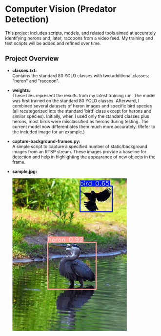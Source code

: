 # Computer Vision (Predator Detection)

This project includes scripts, models, and related tools aimed at accurately identifying herons and, later, raccoons from a video feed. My training and test scripts will be added and refined over time.

## Project Overview

- **classes.txt:**  
  Contains the standard 80 YOLO classes with two additional classes: "heron" and "raccoon".

- **weights:**  
  These files represent the results from my latest training run. The model was first trained on the standard 80 YOLO classes. Afterward, I combined several datasets of heron images and specific bird species (all recategorized into the standard 'bird' class except for herons and similar species). Initially, when I used only the standard classes plus herons, most birds were misclassified as herons during testing. The current model now differentiates them much more accurately. (Refer to the included image for an example.)

- **capture-background-frames.py:**  
  A simple script to capture a specified number of static/background images from an RTSP stream. These images provide a baseline for detection and help in highlighting the appearance of new objects in the frame.

- **sample.jpg:**

  ![Heron Detection Example](sample.jpg)
